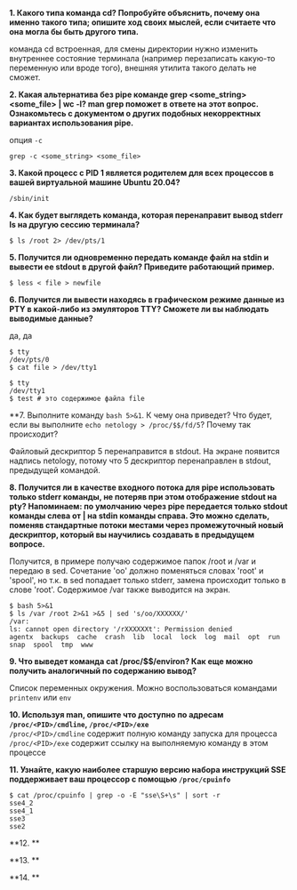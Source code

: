 **1. Какого типа команда cd? Попробуйте объяснить, почему она именно такого типа; опишите ход своих мыслей, если считаете что она могла бы быть другого типа.**  

команда cd встроенная, для смены директории нужно изменить внутреннее состояние терминала (например перезаписать какую-то переменную или вроде того), внешняя утилита такого делать не сможет.  

**2. Какая альтернатива без pipe команде grep <some_string> <some_file> | wc -l? man grep поможет в ответе на этот вопрос. Ознакомьтесь с документом о других подобных некорректных вариантах использования pipe.**  

опция ```-c```  
```
grep -c <some_string> <some_file>
```  

**3. Какой процесс с PID 1 является родителем для всех процессов в вашей виртуальной машине Ubuntu 20.04?**  
```
/sbin/init
```

**4. Как будет выглядеть команда, которая перенаправит вывод stderr ls на другую сессию терминала?**  
```
$ ls /root 2> /dev/pts/1
```  

**5. Получится ли одновременно передать команде файл на stdin и вывести ее stdout в другой файл? Приведите работающий пример.**  
```
$ less < file > newfile
```  

**6. Получится ли вывести находясь в графическом режиме данные из PTY в какой-либо из эмуляторов TTY? Сможете ли вы наблюдать выводимые данные?**  

да, да
```
$ tty
/dev/pts/0
$ cat file > /dev/tty1
```

```
$ tty
/dev/tty1
$ test # это содержимое файла file
```
**7. Выполните команду ```bash 5>&1```. К чему она приведет? Что будет, если вы выполните ```echo netology > /proc/$$/fd/5```? Почему так происходит?  

Файловый дескриптор 5 перенаправится в stdout. На экране появится надпись netology, потому что 5 дескриптор перенаправлен в stdout, предыдущей командой.

**8. Получится ли в качестве входного потока для pipe использовать только stderr команды, не потеряв при этом отображение stdout на pty? Напоминаем: по умолчанию через pipe передается только stdout команды слева от | на stdin команды справа. Это можно сделать, поменяв стандартные потоки местами через промежуточный новый дескриптор, который вы научились создавать в предыдущем вопросе.**  

Получится, в примере получаю содержимое папок /root и /var и передаю в sed. Сочетание 'oo' должно поменяться словах 'root' и 'spool', но т.к. в sed попадает только stderr, замена происходит только в слове 'root'. Содержимое /var также выводится на экран.
```
$ bash 5>&1
$ ls /var /root 2>&1 >&5 | sed 's/oo/XXXXXX/'
/var:
ls: cannot open directory '/rXXXXXXt': Permission denied
agentx  backups  cache  crash  lib  local  lock  log  mail  opt  run  snap  spool  tmp  www
```
**9. Что выведет команда cat /proc/$$/environ? Как еще можно получить аналогичный по содержанию вывод?**  

Список переменных окружения. Можно воспользоваться командами ```printenv``` или ```env```

**10. Используя man, опишите что доступно по адресам ```/proc/<PID>/cmdline```, ```/proc/<PID>/exe```**  
```/proc/<PID>/cmdline``` содержит полную команду запуска для процесса  
```/proc/<PID>/exe``` содержит ссылку на выполняемую команду в этом процессе  

**11. Узнайте, какую наиболее старшую версию набора инструкций SSE поддерживает ваш процессор с помощью ```/proc/cpuinfo```**  
```
$ cat /proc/cpuinfo | grep -o -E "sse\S+\s" | sort -r
sse4_2
sse4_1
sse3
sse2
```

**12. **  

**13. **   

**14. **  
